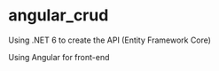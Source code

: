 # angular_crud

Using .NET 6 to create the API (Entity Framework Core)

Using Angular for front-end

